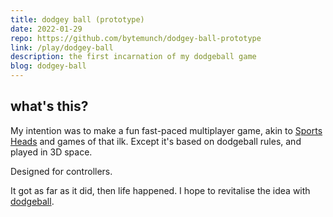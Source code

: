 ```yaml
---
title: dodgey ball (prototype)
date: 2022-01-29
repo: https://github.com/bytemunch/dodgey-ball-prototype
link: /play/dodgey-ball
description: the first incarnation of my dodgeball game
blog: dodgey-ball
---
```


## what's this?

My intention was to make a fun fast-paced multiplayer game, akin to [Sports Heads](https://www.mousebreaker.com/game/sports-heads-football-championship) and games of that ilk. Except it's based on dodgeball rules, and played in 3D space.

Designed for controllers.

It got as far as it did, then life happened. I hope to revitalise the idea with [dodgeball](/blog/tags/temp-new-dodgeball-game-name).